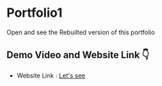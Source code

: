 # Portfolio1

Open and see the Rebuilted version of this portfolio

<h2 align= "left"><b>Demo Video and Website Link 👇</b></h2>

- Website Link : <a href="https://VPTECH-programmer.github.io/Portfolio1-Rebuilted/" target="_blank">Let's see</a>
 

